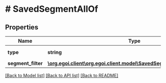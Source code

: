 # # SavedSegmentAllOf

## Properties

Name | Type | Description | Notes
------------ | ------------- | ------------- | -------------
**type** | **string** | Type of segment | [optional] [readonly] 
**segment_filter** | [**\org.egoi.client\org.egoi.client.model\SavedSegmentAllOfSegmentFilter**](SavedSegmentAllOfSegmentFilter.md) |  | 

[[Back to Model list]](../../README.md#documentation-for-models) [[Back to API list]](../../README.md#documentation-for-api-endpoints) [[Back to README]](../../README.md)


